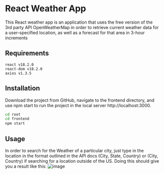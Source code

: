 # React Weather App

This React weather app is an application that uses the free version of the 3rd party API OpenWeatherMap in order to retrieve current weather data for a user-specified location, as well as a forecast for that area in 3-hour increments

## Requirements

```
react v18.2.0
react-dom v18.2.0
axios v1.3.5
```

## Installation

Download the project from GitHub, navigate to the frontend directory, and use npm start to run the project in the local server http://localhost:3000.

```bash
cd root
cd frontend
npm start
```

## Usage
In order to search for the Weather of a particular city, just type in the location in the format outlined in the API docs (City, State, Country) or (City, Country) if searching for a location outside of the US. Doing this should give you a result like this:
![image](https://github.com/tdmabry/react-weather-app/assets/69427701/27ce395b-8515-46d5-adf4-3f14b424352f)
